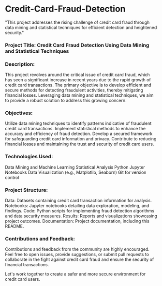 # Credit-Card-Fraud-Detection
"This project addresses the rising challenge of credit card fraud through data mining and statistical techniques for efficient detection and heightened security."
### Project Title: Credit Card Fraud Detection Using Data Mining and Statistical Techniques
### Description:
This project revolves around the critical issue of credit card fraud, which has seen a significant increase in recent years due to the rapid growth of credit card transactions. The primary objective is to develop efficient and secure methods for detecting fraudulent activities, thereby mitigating financial losses. Leveraging data mining and statistical techniques, we aim to provide a robust solution to address this growing concern.

### Objectives:
Utilize data mining techniques to identify patterns indicative of fraudulent credit card transactions. Implement statistical methods to enhance the accuracy and efficiency of fraud detection. Develop a secured framework for safeguarding credit card information and privacy. Contribute to reducing financial losses and maintaining the trust and security of credit card users.

### Technologies Used:
Data Mining and Machine Learning Statistical Analysis Python Jupyter Notebooks Data Visualization (e.g., Matplotlib, Seaborn) Git for version control

### Project Structure:
Data: Datasets containing credit card transaction information for analysis. Notebooks: Jupyter notebooks detailing data exploration, modeling, and findings. Code: Python scripts for implementing fraud detection algorithms and data security measures. Results: Reports and visualizations showcasing project outcomes. Documentation: Project documentation, including this README.

### Contributions and Feedback:
Contributions and feedback from the community are highly encouraged. Feel free to open issues, provide suggestions, or submit pull requests to collaborate in the fight against credit card fraud and ensure the security of financial transactions.

Let's work together to create a safer and more secure environment for credit card users.
